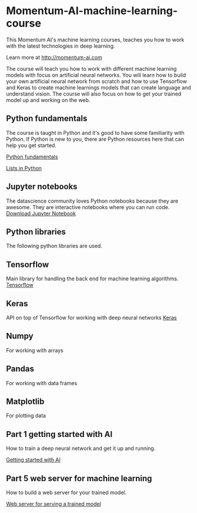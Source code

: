 # Momentum-AI-machine-learning-course
This Momentum AI's machine learning courses, teaches you how to work with the latest technologies in deep learning.

Learn more at http://momentum-ai.com

The course will teach you how to work with different machine learning models with focus on artificial neural networks.
You will learn how to build your own artificial neural network from scratch and how to use Tensorflow and Keras to create
machine learnings models that can create language and understand vision. The course will also focus on how to get your trained model up and working on the web.


## Python fundamentals
The course is taught in Python and it's good to have some familiarity with Python. If Python is new to you, there are Python resources here that can help you get started.

[Python fundamentals](https://github.com/bcarlyle/Momentum-AI-machine-learning-course/blob/master/python_fundamentals/PythonFundamental/PythonFundamentals.ipynb)

[Lists in Python](https://github.com/bcarlyle/Momentum-AI-machine-learning-course/blob/master/python_fundamentals/PythonFundamental/ListsinPython.ipynb)

## Jupyter notebooks
The datascience community loves Python notebooks because they are awesome. They are interactive notebooks where you can run code.
[Download Jupyter Notebook](http://jupyter.org/)

## Python libraries
The following python libraries are used.

## Tensorflow
Main library for handling the back end for machine learning algorithms. 
[Tensorflow](htt://tensorflow.org)

## Keras
API on top of Tensorflow for working with deep neural networks
[Keras](http://keras.io)

## Numpy
For working with arrays

## Pandas
For working with data frames

## Matplotlib
For plotting data

## Part 1 getting started with AI
How to train a deep neural network and get it up and running. 

[Getting started with AI](https://github.com/bcarlyle/Momentum-AI-machine-learning-course/blob/master/lesson1/Getting%20started%20with%20AI.ipynb)

## Part 5 web server for machine learning
How to build a web server for your trained model.

[Web server for serving a trained model](https://github.com/bcarlyle/Momentum-AI-machine-learning-course/blob/master/lesson5/Building%20a%20web%20app%20using%20machine%20learning.ipynb)

